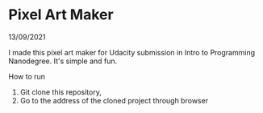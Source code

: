 # Pixel Art Maker
13/09/2021

I made this pixel art maker for Udacity submission in Intro to Programming Nanodegree. It's simple and fun.

How to run
1. Git clone this repository,
2. Go to the address of the cloned project through browser
